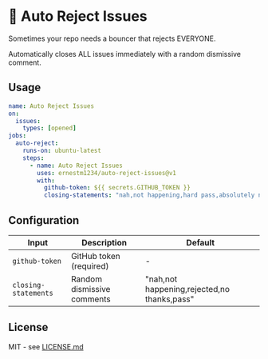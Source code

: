 # 🚫 Auto Reject Issues

Sometimes your repo needs a bouncer that rejects EVERYONE.

Automatically closes ALL issues immediately with a random dismissive comment.

## Usage

```yaml
name: Auto Reject Issues
on:
  issues:
    types: [opened]
jobs:
  auto-reject:
    runs-on: ubuntu-latest
    steps:
      - name: Auto Reject Issues
        uses: ernestm1234/auto-reject-issues@v1
        with:
          github-token: ${{ secrets.GITHUB_TOKEN }}
          closing-statements: "nah,not happening,hard pass,absolutely not,denied"
```

## Configuration

| Input                | Description                | Default                                     |
| -------------------- | -------------------------- | ------------------------------------------- |
| `github-token`       | GitHub token (required)    | -                                           |
| `closing-statements` | Random dismissive comments | "nah,not happening,rejected,no thanks,pass" |

## License

MIT - see [LICENSE.md](LICENSE.md)
